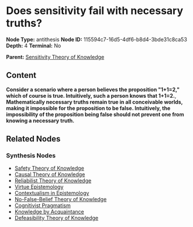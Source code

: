 # Does sensitivity fail with necessary truths?

**Node Type:** antithesis
**Node ID:** 115594c7-16d5-4df6-b8d4-3bde31c8ca53
**Depth:** 4
**Terminal:** No

**Parent:** [Sensitivity Theory of Knowledge](sensitivity-theory-of-knowledge-synthesis-1800dcf4-1653-4054-8a18-d95741b0f4e1.md)

## Content

**Consider a scenario where a person believes the proposition "1+1=2," which of course is true. Intuitively, such a person knows that 1+1=2.**, **Mathematically necessary truths remain true in all conceivable worlds, making it impossible for the proposition to be false. Intuitively, the impossibility of the proposition being false should not prevent one from knowing a necessary truth.**

## Related Nodes

### Synthesis Nodes

- [Safety Theory of Knowledge](safety-theory-of-knowledge-synthesis-63e34fce-e4d5-4d9a-aa1e-38dbf9dba3da.md)
- [Causal Theory of Knowledge](causal-theory-of-knowledge-synthesis-b012077a-7d47-4f80-808e-10497510f81e.md)
- [Reliabilist Theory of Knowledge](reliabilist-theory-of-knowledge-synthesis-7823a725-493d-4e84-80f8-b6b8f005dac0.md)
- [Virtue Epistemology](virtue-epistemology-synthesis-2582bfd9-90d0-4bad-acae-0711af731cc3.md)
- [Contextualism in Epistemology](contextualism-in-epistemology-synthesis-5ecd5917-1136-47f0-8a14-59bda8bfca6d.md)
- [No-False-Belief Theory of Knowledge](no-false-belief-theory-of-knowledge-synthesis-318615a0-1410-4253-ac8e-f17ce444019d.md)
- [Cognitivist Pragmatism](cognitivist-pragmatism-synthesis-382772b9-e42e-4e61-b339-62a910a3b8d1.md)
- [Knowledge by Acquaintance](knowledge-by-acquaintance-synthesis-195031ac-f488-4a71-8f21-ec8471970e6b.md)
- [Defeasibility Theory of Knowledge](defeasibility-theory-of-knowledge-synthesis-6d93452e-2edf-4520-82d4-0025f7101e40.md)
